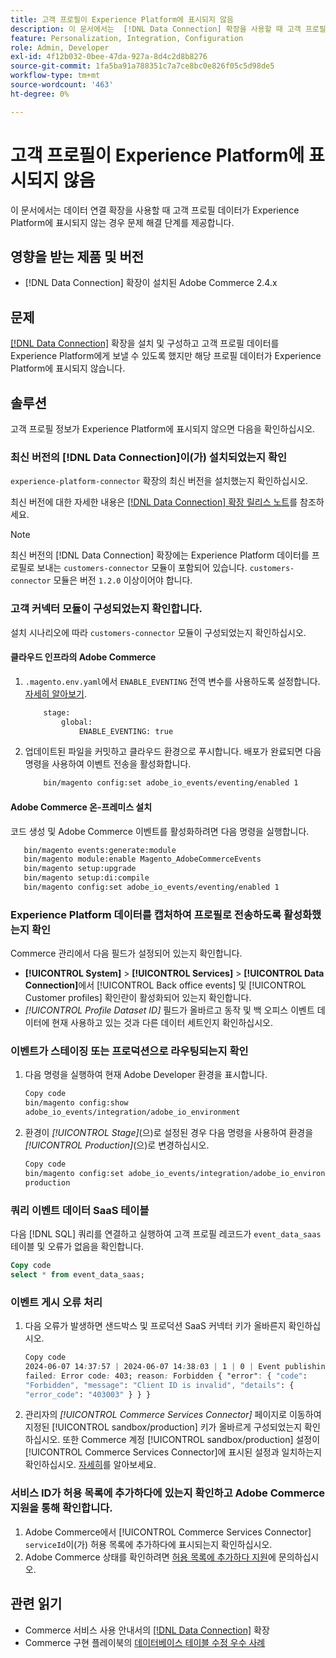 ```yaml
---
title: 고객 프로필이 Experience Platform에 표시되지 않음
description: 이 문서에서는  [!DNL Data Connection] 확장을 사용할 때 고객 프로필 데이터가 Experience Platform에 표시되지 않는 경우의 문제 해결 단계를 제공합니다.
feature: Personalization, Integration, Configuration
role: Admin, Developer
exl-id: 4f12b032-0bee-47da-927a-8d4c2d8b8276
source-git-commit: 1fa5ba91a788351c7a7ce8bc0e826f05c5d98de5
workflow-type: tm+mt
source-wordcount: '463'
ht-degree: 0%

---
```


# 고객 프로필이 Experience Platform에 표시되지 않음

이 문서에서는 데이터 연결 확장을 사용할 때 고객 프로필 데이터가 Experience Platform에 표시되지 않는 경우 문제 해결 단계를 제공합니다.

## 영향을 받는 제품 및 버전

* [!DNL Data Connection] 확장이 설치된 Adobe Commerce 2.4.x

## 문제

[[!DNL Data Connection]](https://experienceleague.adobe.com/en/docs/commerce-merchant-services/data-connection/overview) 확장을 설치 및 구성하고 고객 프로필 데이터를 Experience Platform에게 보낼 수 있도록 했지만 해당 프로필 데이터가 Experience Platform에 표시되지 않습니다.

## 솔루션

고객 프로필 정보가 Experience Platform에 표시되지 않으면 다음을 확인하십시오.

### 최신 버전의 [!DNL Data Connection]이(가) 설치되었는지 확인

`experience-platform-connector` 확장의 최신 버전을 설치했는지 확인하십시오.

최신 버전에 대한 자세한 내용은 [[!DNL Data Connection] 확장 릴리스 노트](https://experienceleague.adobe.com/en/docs/commerce-merchant-services/data-connection/release-notes)를 참조하세요.

>[!NOTE]
>
>최신 버전의 [!DNL Data Connection] 확장에는 Experience Platform 데이터를 프로필로 보내는 `customers-connector` 모듈이 포함되어 있습니다. `customers-connector` 모듈은 버전 `1.2.0` 이상이어야 합니다.

### 고객 커넥터 모듈이 구성되었는지 확인합니다.

설치 시나리오에 따라 `customers-connector` 모듈이 구성되었는지 확인하십시오.

#### 클라우드 인프라의 Adobe Commerce

1. `.magento.env.yaml`에서 `ENABLE_EVENTING` 전역 변수를 사용하도록 설정합니다. [자세히 알아보기](https://experienceleague.adobe.com/en/docs/commerce-cloud-service/user-guide/configure/env/stage/variables-global).

   ```bash
       stage:
           global:
               ENABLE_EVENTING: true
   ```

1. 업데이트된 파일을 커밋하고 클라우드 환경으로 푸시합니다. 배포가 완료되면 다음 명령을 사용하여 이벤트 전송을 활성화합니다.

   ```bash
       bin/magento config:set adobe_io_events/eventing/enabled 1
   ```

#### Adobe Commerce 온-프레미스 설치

코드 생성 및 Adobe Commerce 이벤트를 활성화하려면 다음 명령을 실행합니다.

```bash
   bin/magento events:generate:module
   bin/magento module:enable Magento_AdobeCommerceEvents
   bin/magento setup:upgrade
   bin/magento setup:di:compile
   bin/magento config:set adobe_io_events/eventing/enabled 1
```

### Experience Platform 데이터를 캡처하여 프로필로 전송하도록 활성화했는지 확인

Commerce 관리에서 다음 필드가 설정되어 있는지 확인합니다.

* **[!UICONTROL System]** > **[!UICONTROL Services]** > **[!UICONTROL Data Connection]**&#x200B;에서 [!UICONTROL Back office events] 및 [!UICONTROL Customer profiles] 확인란이 활성화되어 있는지 확인합니다.
* *[!UICONTROL Profile Dataset ID]* 필드가 올바르고 동작 및 백 오피스 이벤트 데이터에 현재 사용하고 있는 것과 다른 데이터 세트인지 확인하십시오.

### 이벤트가 스테이징 또는 프로덕션으로 라우팅되는지 확인

1. 다음 명령을 실행하여 현재 Adobe Developer 환경을 표시합니다.

   ```bash
   Copy code
   bin/magento config:show
   adobe_io_events/integration/adobe_io_environment
   ```

1. 환경이 *[!UICONTROL Stage]*(으)로 설정된 경우 다음 명령을 사용하여 환경을 *[!UICONTROL Production]*(으)로 변경하십시오.

   ```bash
   Copy code
   bin/magento config:set adobe_io_events/integration/adobe_io_environment
   production
   ```

### 쿼리 이벤트 데이터 SaaS 테이블

다음 [!DNL SQL] 쿼리를 연결하고 실행하여 고객 프로필 레코드가
`event_data_saas` 테이블 및 오류가 없음을 확인합니다.

```sql
Copy code
select * from event_data_saas;
```

### 이벤트 게시 오류 처리

1. 다음 오류가 발생하면 샌드박스 및 프로덕션 SaaS 커넥터 키가 올바른지 확인하십시오.

   ```css
   Copy code
   2024-06-07 14:37:57 | 2024-06-07 14:38:03 | 1 | 0 | Event publishing
   failed: Error code: 403; reason: Forbidden { "error": { "code":
   "Forbidden", "message": "Client ID is invalid", "details": {
   "error_code": "403003" } } }
   ```

1. 관리자의 *[!UICONTROL Commerce Services Connector]* 페이지로 이동하여 지정된 [!UICONTROL sandbox/production] 키가 올바르게 구성되었는지 확인하십시오. 또한 Commerce 계정 [!UICONTROL sandbox/production] 설정이 [!UICONTROL Commerce Services Connector]에 표시된 설정과 일치하는지 확인하십시오. [자세히](https://experienceleague.adobe.com/en/docs/commerce-merchant-services/user-guides/integration-services/saas#apikey)를 알아보세요.

### 서비스 ID가 허용 목록에 추가하다에 있는지 확인하고 Adobe Commerce 지원을 통해 확인합니다.

1. Adobe Commerce에서 [!UICONTROL Commerce Services Connector] `serviceId`이(가) 허용 목록에 추가하다에 표시되는지 확인하십시오.
1. Adobe Commerce 상태를 확인하려면 [허용 목록에 추가하다 지원](https://experienceleague.adobe.com/en/docs/commerce-knowledge-base/kb/help-center-guide/magento-help-center-user-guide)에 문의하십시오.

## 관련 읽기

* Commerce 서비스 사용 안내서의 [[!DNL Data Connection]](https://experienceleague.adobe.com/en/docs/commerce-merchant-services/data-connection/overview) 확장
* Commerce 구현 플레이북의 [데이터베이스 테이블 수정 우수 사례](https://experienceleague.adobe.com/en/docs/commerce-operations/implementation-playbook/best-practices/development/modifying-core-and-third-party-tables#why-adobe-recommends-avoiding-modifications)
